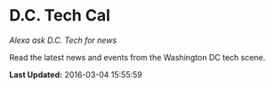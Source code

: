 # D.C. Tech Cal
*Alexa ask D.C. Tech for news*

Read the latest news and events from the Washington DC tech scene.

**Last Updated:** 2016-03-04 15:55:59